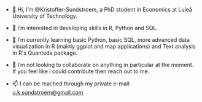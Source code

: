 - 👋 Hi, I’m @Kristoffer-Sundstroem, a PhD student in Economics at Luleå University of Technology.

- 👀 I’m interested in developing skills in R, Python and SQL.

- 🌱 I’m currently learning basic Python, basic SQL, more advanced data visualization in R (mainly ggplot and map applications) and Text analysis in R's Quanteda package.

- 💞️ I’m not looking to collaborate on anything in particular at the moment. If you feel like I could contribute then reach out to me.

- 📫 I can be reached through my private e-mail: u.k.sundstroem@gmail.com


<!---
Kristoffer-Sundstroem/Kristoffer-Sundstroem is a ✨ special ✨ repository because its `README.md` (this file) appears on your GitHub profile.
You can click the Preview link to take a look at your changes.
--->
